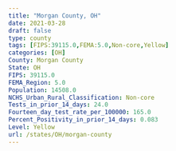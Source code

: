 ```yaml
---
title: "Morgan County, OH"
date: 2021-03-28
draft: false
type: county
tags: [FIPS:39115.0,FEMA:5.0,Non-core,Yellow]
categories: [OH]
County: Morgan County
State: OH
FIPS: 39115.0
FEMA_Region: 5.0
Population: 14508.0
NCHS_Urban_Rural_Classification: Non-core
Tests_in_prior_14_days: 24.0
Fourteen_day_test_rate_per_100000: 165.0
Percent_Positivity_in_prior_14_days: 0.083
Level: Yellow
url: /states/OH/morgan-county
---
```



